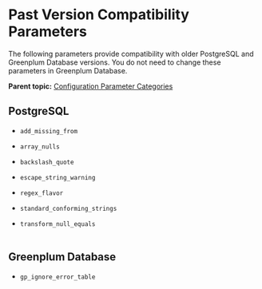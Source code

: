 # Past Version Compatibility Parameters 

The following parameters provide compatibility with older PostgreSQL and Greenplum Database versions. You do not need to change these parameters in Greenplum Database.

**Parent topic:** [Configuration Parameter Categories](../topics/g-configuration-parameter-categories.html)

## PostgreSQL 

- `add_missing_from`

- `array_nulls`

- `backslash_quote`

- `escape_string_warning`

- `regex_flavor`

- `standard_conforming_strings`

- `transform_null_equals`<br/></br>

## Greenplum Database 

- `gp_ignore_error_table`

